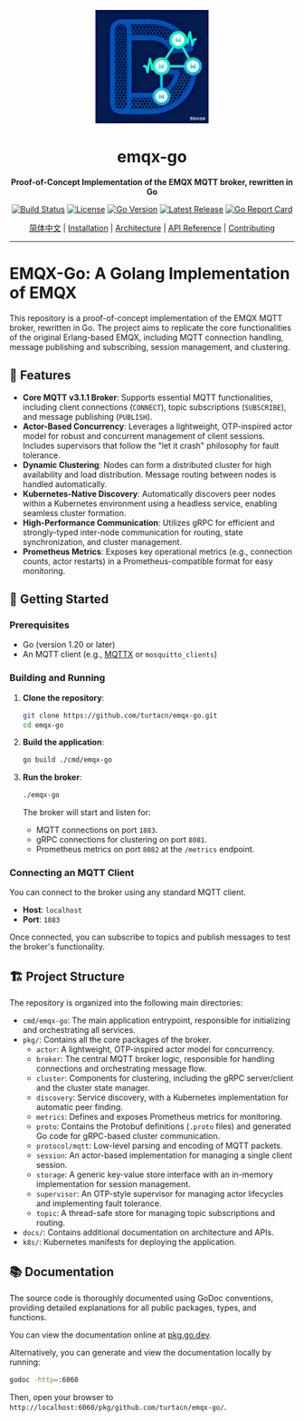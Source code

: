 <p align="center">
  <img src="logo.png" alt="emqx-go Logo" width="200" height="200">
</p>

<h1 align="center">emqx-go</h1>

<p align="center">
  <strong>Proof-of-Concept Implementation of the EMQX MQTT broker, rewritten in Go</strong>
</p>

<p align="center">
  <a href="https://github.com/turtacn/emqx-go/actions"><img src="https://img.shields.io/github/actions/workflow/status/turtacn/emqx-go/ci.yml?branch=main" alt="Build Status"></a>
  <a href="https://github.com/turtacn/emqx-go/blob/main/LICENSE"><img src="https://img.shields.io/badge/License-Apache%202.0-blue.svg" alt="License"></a>
  <a href="https://golang.org/"><img src="https://img.shields.io/badge/Go-1.21+-blue.svg" alt="Go Version"></a>
  <a href="https://github.com/turtacn/emqx-go/releases"><img src="https://img.shields.io/github/v/release/turtacn/emqx-go" alt="Latest Release"></a>
  <a href="https://goreportcard.com/report/github.com/turtacn/emqx-go"><img src="https://goreportcard.com/badge/github.com/turtacn/emqx-go" alt="Go Report Card"></a>
</p>

<p align="center">
  <a href="README-zh.md">简体中文</a> |
  <a href="#installation">Installation</a> |
  <a href="docs/architecture.md">Architecture</a> |
  <a href="docs/apis.md">API Reference</a> |
  <a href="#contributing">Contributing</a>
</p>

---

# EMQX-Go: A Golang Implementation of EMQX

This repository is a proof-of-concept implementation of the EMQX MQTT broker, rewritten in Go. The project aims to replicate the core functionalities of the original Erlang-based EMQX, including MQTT connection handling, message publishing and subscribing, session management, and clustering.

## 🌟 Features

*   **Core MQTT v3.1.1 Broker**: Supports essential MQTT functionalities, including client connections (`CONNECT`), topic subscriptions (`SUBSCRIBE`), and message publishing (`PUBLISH`).
*   **Actor-Based Concurrency**: Leverages a lightweight, OTP-inspired actor model for robust and concurrent management of client sessions. Includes supervisors that follow the "let it crash" philosophy for fault tolerance.
*   **Dynamic Clustering**: Nodes can form a distributed cluster for high availability and load distribution. Message routing between nodes is handled automatically.
*   **Kubernetes-Native Discovery**: Automatically discovers peer nodes within a Kubernetes environment using a headless service, enabling seamless cluster formation.
*   **High-Performance Communication**: Utilizes gRPC for efficient and strongly-typed inter-node communication for routing, state synchronization, and cluster management.
*   **Prometheus Metrics**: Exposes key operational metrics (e.g., connection counts, actor restarts) in a Prometheus-compatible format for easy monitoring.

## 🚀 Getting Started


### Prerequisites

*   Go (version 1.20 or later)
*   An MQTT client (e.g., [MQTTX](https://mqttx.app/) or `mosquitto_clients`)

### Building and Running

1.  **Clone the repository**:
    ```sh
    git clone https://github.com/turtacn/emqx-go.git
    cd emqx-go
    ```

2.  **Build the application**:
    ```sh
    go build ./cmd/emqx-go
    ```

3.  **Run the broker**:
    ```sh
    ./emqx-go
    ```
    The broker will start and listen for:
    *   MQTT connections on port `1883`.
    *   gRPC connections for clustering on port `8081`.
    *   Prometheus metrics on port `8082` at the `/metrics` endpoint.

### Connecting an MQTT Client

You can connect to the broker using any standard MQTT client.

*   **Host**: `localhost`
*   **Port**: `1883`

Once connected, you can subscribe to topics and publish messages to test the broker's functionality.

## 🏗️ Project Structure

The repository is organized into the following main directories:

*   `cmd/emqx-go`: The main application entrypoint, responsible for initializing and orchestrating all services.
*   `pkg/`: Contains all the core packages of the broker.
    *   `actor`: A lightweight, OTP-inspired actor model for concurrency.
    *   `broker`: The central MQTT broker logic, responsible for handling connections and orchestrating message flow.
    *   `cluster`: Components for clustering, including the gRPC server/client and the cluster state manager.
    *   `discovery`: Service discovery, with a Kubernetes implementation for automatic peer finding.
    *   `metrics`: Defines and exposes Prometheus metrics for monitoring.
    *   `proto`: Contains the Protobuf definitions (`.proto` files) and generated Go code for gRPC-based cluster communication.
    *   `protocol/mqtt`: Low-level parsing and encoding of MQTT packets.
    *   `session`: An actor-based implementation for managing a single client session.
    *   `storage`: A generic key-value store interface with an in-memory implementation for session management.
    *   `supervisor`: An OTP-style supervisor for managing actor lifecycles and implementing fault tolerance.
    *   `topic`: A thread-safe store for managing topic subscriptions and routing.
*   `docs/`: Contains additional documentation on architecture and APIs.
*   `k8s/`: Kubernetes manifests for deploying the application.

## 📚 Documentation

The source code is thoroughly documented using GoDoc conventions, providing detailed explanations for all public packages, types, and functions.

You can view the documentation online at [pkg.go.dev](https://pkg.go.dev/github.com/turtacn/emqx-go).

Alternatively, you can generate and view the documentation locally by running:

```sh
godoc -http=:6060
```

Then, open your browser to `http://localhost:6060/pkg/github.com/turtacn/emqx-go/`.